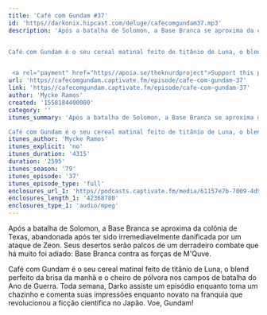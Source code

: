 ```yaml
---
title: 'Café com Gundam #37'
id: 'https//darkonix.hipcast.com/deluge/cafecomgundam37.mp3'
description: 'Após a batalha de Solomon, a Base Branca se aproxima da colônia de Texas, abandonada após ter sido irremediavelmente danificada por um ataque de Zeon. Seus desertos serão palcos de um derradeiro combate que há muito foi adiado Base Branca contra as forças de MQuve.


Café com Gundam é o seu cereal matinal feito de titânio de Luna, o blend perfeito da brisa da manhã e o cheiro de pólvora nos campos de batalha do Ano de Guerra. Toda semana, Darko assiste um episódio enquanto toma um chazinho e comenta suas impressões enquanto novato na franquia que revolucionou a ficção científica no Japão. Voe, Gundam!


 <a rel="payment" href="https//apoia.se/theknurdproject">Support this podcast</a>'
url: 'https//cafecomgundam.captivate.fm/episode/cafe-com-gundam-37'
link: 'https//cafecomgundam.captivate.fm/episode/cafe-com-gundam-37'
author: 'Mycke Ramos'
created: '1558184400000'
category: ''
itunes_summary: 'Após a batalha de Solomon, a Base Branca se aproxima da colônia de Texas, abandonada após ter sido irremediavelmente danificada por um ataque de Zeon. Seus desertos serão palcos de um derradeiro combate que há muito foi adiado Base Branca contra as forças de MQuve.

Café com Gundam é o seu cereal matinal feito de titânio de Luna, o blend perfeito da brisa da manhã e o cheiro de pólvora nos campos de batalha do Ano de Guerra. Toda semana, Darko assiste um episódio enquanto toma um chazinho e comenta suas impressões enquanto novato na franquia que revolucionou a ficção científica no Japão. Voe, Gundam!'
itunes_author: 'Mycke Ramos'
itunes_explicit: 'no'
itunes_duration: '4315'
duration: '2595'
itunes_season: '79'
itunes_episode: '37'
itunes_episode_type: 'full'
enclosures_url_1: 'https//podcasts.captivate.fm/media/61157e7b-7009-4d99-91db-958fe3d4057f/cafecomgundam37_tc.mp3'
enclosures_length_1: '42368780'
enclosures_type_1: 'audio/mpeg'
---
```

Após a batalha de Solomon, a Base Branca se aproxima da colônia de Texas, abandonada após ter sido irremediavelmente danificada por um ataque de Zeon. Seus desertos serão palcos de um derradeiro combate que há muito foi adiado: Base Branca contra as forças de M'Quve.

Café com Gundam é o seu cereal matinal feito de titânio de Luna, o blend perfeito da brisa da manhã e o cheiro de pólvora nos campos de batalha do Ano de Guerra. Toda semana, Darko assiste um episódio enquanto toma um chazinho e comenta suas impressões enquanto novato na franquia que revolucionou a ficção científica no Japão. Voe, Gundam!